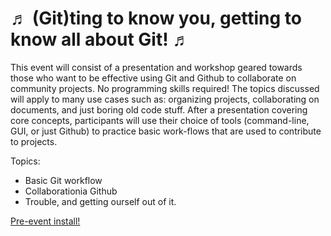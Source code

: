 ♬ (Git)ting to know you, getting to know all about Git! ♬
=========================================================

This event will consist of a presentation and workshop geared towards those who want to be effective using Git and Github to collaborate on community projects. No programming skills required! The topics discussed will apply to many use cases such as: organizing projects, collaborating on documents, and just boring old code stuff.
After a presentation covering core concepts, participants will use their choice of tools (command-line, GUI, or just Github) to practice basic work-flows that are used to contribute to projects.

Topics:
- Basic Git workflow
- Collaborationia Github
- Trouble, and getting ourself out of it.

[Pre-event install!](https://github.com/mikedillion/gitting_to_know_you/blob/master/pre-event_install.md)
